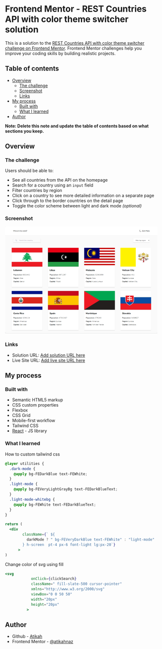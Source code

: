 # Frontend Mentor - REST Countries API with color theme switcher solution

This is a solution to the [REST Countries API with color theme switcher challenge on Frontend Mentor](https://www.frontendmentor.io/challenges/rest-countries-api-with-color-theme-switcher-5cacc469fec04111f7b848ca). Frontend Mentor challenges help you improve your coding skills by building realistic projects.

## Table of contents

- [Overview](#overview)
  - [The challenge](#the-challenge)
  - [Screenshot](#screenshot)
  - [Links](#links)
- [My process](#my-process)
  - [Built with](#built-with)
  - [What I learned](#what-i-learned)
- [Author](#author)

**Note: Delete this note and update the table of contents based on what sections you keep.**

## Overview

### The challenge

Users should be able to:

- See all countries from the API on the homepage
- Search for a country using an `input` field
- Filter countries by region
- Click on a country to see more detailed information on a separate page
- Click through to the border countries on the detail page
- Toggle the color scheme between light and dark mode _(optional)_

### Screenshot

![](src/images/sc-desktop.png)

### Links

- Solution URL: [Add solution URL here](https://your-solution-url.com)
- Live Site URL: [Add live site URL here](https://your-live-site-url.com)

## My process

### Built with

- Semantic HTML5 markup
- CSS custom properties
- Flexbox
- CSS Grid
- Mobile-first workflow
- Tailwind CSS
- [React](https://reactjs.org/) - JS library

### What I learned

How to custom tailwind css

```css
@layer utilities {
  .dark-mode {
    @apply bg-FEDarkBlue text-FEWhite;
  }
  .light-mode {
    @apply bg-FEVeryLightGrayBg text-FEDarkBlueText;
  }
  .light-mode-whitebg {
    @apply bg-FEWhite text-FEDarkBlueText;
  }
}
```

```jsx
return (
  <div
        className={` ${
          darkMode ? " bg-FEVeryDarkBlue text-FEWhite" : "light-mode"
        } h-screen  pt-4 px-6 font-light lg:px-20`}
      >
)
```

Change color of svg using fill

```jsx
<svg
            onClick={clickSearch}
            className=" fill-slate-500 cursor-pointer"
            xmlns="http://www.w3.org/2000/svg"
            viewBox="0 0 50 50"
            width="20px"
            height="20px"
          >
```

## Author

- Github - [Atikah](https://github.com/atikahnaz)
- Frontend Mentor - [@atikahnaz](https://www.frontendmentor.io/profile/atikahnaz)
